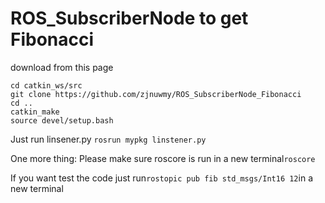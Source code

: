 # ROS_SubscriberNode to get Fibonacci

download from this page
```download from this page
cd catkin_ws/src
git clone https://github.com/zjnuwmy/ROS_SubscriberNode_Fibonacci
cd ..
catkin_make
source devel/setup.bash
```

Just run linsener.py
```rosrun mypkg linstener.py```

One more thing:
Please make sure roscore is run in a new terminal```roscore```

If you want test the code just run```rostopic pub fib std_msgs/Int16 12```in a new terminal

